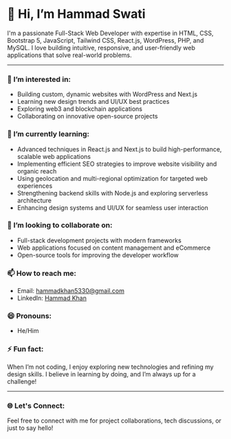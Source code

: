 # 👋 Hi, I’m Hammad Swati

I'm a passionate Full-Stack Web Developer with expertise in HTML, CSS, Bootstrap 5, JavaScript, Tailwind CSS, React.js, WordPress, PHP, and MySQL. I love building intuitive, responsive, and user-friendly web applications that solve real-world problems.

---

### 👀 I’m interested in:
- Building custom, dynamic websites with WordPress and Next.js
- Learning new design trends and UI/UX best practices
- Exploring web3 and blockchain applications
- Collaborating on innovative open-source projects

### 🌱 I’m currently learning:
- Advanced techniques in React.js and Next.js to build high-performance, scalable web applications
- Implementing efficient SEO strategies to improve website visibility and organic reach
- Using geolocation and multi-regional optimization for targeted web experiences
- Strengthening backend skills with Node.js and exploring serverless architecture
- Enhancing design systems and UI/UX for seamless user interaction

### 💼 I’m looking to collaborate on:
- Full-stack development projects with modern frameworks
- Web applications focused on content management and eCommerce
- Open-source tools for improving the developer workflow

### 📫 How to reach me:
- Email: [hammadkhan5330@gmail.com](mailto:hammadkhan5330@gmail.com)
- LinkedIn: [Hammad Khan](https://www.linkedin.com/in/hammad-khan-webdev/)

### 😄 Pronouns:
- He/Him

### ⚡ Fun fact:
When I’m not coding, I enjoy exploring new technologies and refining my design skills. I believe in learning by doing, and I’m always up for a challenge!

---

### 🌐 Let's Connect:
Feel free to connect with me for project collaborations, tech discussions, or just to say hello!
